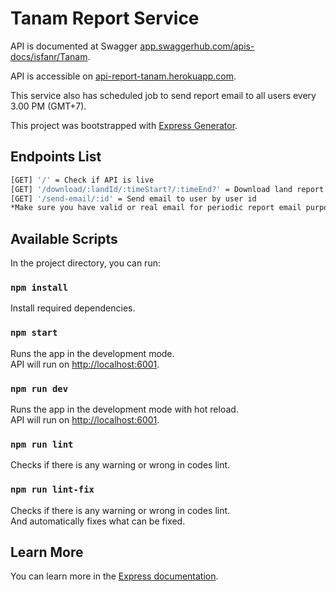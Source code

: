 # Tanam Report Service

API is documented at Swagger [app.swaggerhub.com/apis-docs/isfanr/Tanam](https://app.swaggerhub.com/apis-docs/isfanr/Tanam/1.0.0).<br />

API is accessible on [api-report-tanam.herokuapp.com](https://api-report-tanam.herokuapp.com).<br />

This service also has scheduled job to send report email to all users every 3.00 PM (GMT+7).<br />

This project was bootstrapped with [Express Generator](https://expressjs.com/en/starter/generator.html).

## Endpoints List

``` bash
[GET] '/' = Check if API is live
[GET] '/download/:landId/:timeStart?/:timeEnd?' = Download land report by land id
[GET] '/send-email/:id' = Send email to user by user id
*Make sure you have valid or real email for periodic report email purposes
```

## Available Scripts

In the project directory, you can run:

### `npm install`

Install required dependencies.

### `npm start`

Runs the app in the development mode.<br />
API will run on [http://localhost:6001](http://localhost:6001).

### `npm run dev`

Runs the app in the development mode with hot reload.<br />
API will run on [http://localhost:6001](http://localhost:6001).

### `npm run lint`

Checks if there is any warning or wrong in codes lint.

### `npm run lint-fix`

Checks if there is any warning or wrong in codes lint.<br />
And automatically fixes what can be fixed.

## Learn More

You can learn more in the [Express documentation](https://expressjs.com/).